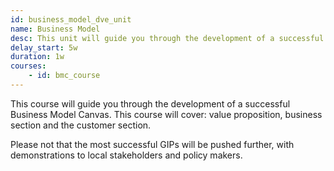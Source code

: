 ```yaml
---
id: business_model_dve_unit
name: Business Model
desc: This unit will guide you through the development of a successful Business Model Canvas
delay_start: 5w
duration: 1w
courses:
    - id: bmc_course
---
```


This course will guide you through the development of a successful Business Model Canvas. This course will cover: value proposition, business section and the customer section. 

Please not that the most successful GIPs will be pushed further, with demonstrations to local stakeholders and policy makers.
